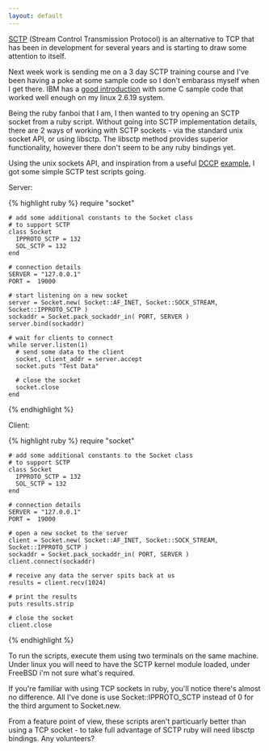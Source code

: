```yaml
---
layout: default
---
```

[SCTP](http://www.sctp.org/) (Stream Control Transmission Protocol) is an alternative to TCP that has been in development for several years and is starting to draw some attention to itself.

Next week work is sending me on a 3 day SCTP training course and I've been having a poke at some sample code so I don't embarass myself when I get there. IBM has a [good introduction](http://www-128.ibm.com/developerworks/linux/library/l-sctp/index.html) with some C sample code that worked well enough on my linux 2.6.19 system. 

Being the ruby fanboi that I am, I then wanted to try opening an SCTP socket from a ruby script. Without going into SCTP implementation details, there are 2 ways of working with SCTP sockets - via the standard unix socket API, or using libsctp. The libsctp method provides superior functionality, however there don't seem to be any ruby bindings yet.

Using the unix sockets API, and inspiration from a useful [DCCP](http://en.wikipedia.org/wiki/Datagram_Congestion_Control_Protocol) [example](http://linux-net.osdl.org/index.php/DCCP), I got some simple SCTP test scripts going.

Server:

{% highlight ruby %}
    require "socket"

    # add some additional constants to the Socket class
    # to support SCTP
    class Socket
      IPPROTO_SCTP = 132
      SOL_SCTP = 132
    end

    # connection details
    SERVER = "127.0.0.1"
    PORT =  19000

    # start listening on a new socket
    server = Socket.new( Socket::AF_INET, Socket::SOCK_STREAM, Socket::IPPROTO_SCTP )
    sockaddr = Socket.pack_sockaddr_in( PORT, SERVER )
    server.bind(sockaddr)

    # wait for clients to connect
    while server.listen(1)
      # send some data to the client
      socket, client_addr = server.accept
      socket.puts "Test Data"

      # close the socket
      socket.close
    end
{% endhighlight %}

Client:

{% highlight ruby %}
    require "socket"

    # add some additional constants to the Socket class
    # to support SCTP
    class Socket
      IPPROTO_SCTP = 132
      SOL_SCTP = 132
    end

    # connection details
    SERVER = "127.0.0.1"
    PORT =  19000

    # open a new socket to the server
    client = Socket.new( Socket::AF_INET, Socket::SOCK_STREAM, Socket::IPPROTO_SCTP )
    sockaddr = Socket.pack_sockaddr_in( PORT, SERVER )
    client.connect(sockaddr)

    # receive any data the server spits back at us
    results = client.recv(1024)

    # print the results
    puts results.strip

    # close the socket
    client.close
{% endhighlight %}

To run the scripts, execute them using two terminals on the same machine. Under linux you will need to have the SCTP kernel module loaded, under FreeBSD i'm not sure what's required.

If you're familiar with using TCP sockets in ruby, you'll notice there's almost no difference. All I've done is use Socket::IPPROTO_SCTP instead of 0 for the third argument to Socket.new.

From a feature point of view, these scripts aren't particuarly better than using a TCP socket - to take full advantage of SCTP ruby will need libsctp bindings. Any volunteers?
